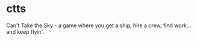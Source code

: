 # ctts
Can't Take the Sky - a game where you get a ship, hire a crew, find work... and keep flyin'.
